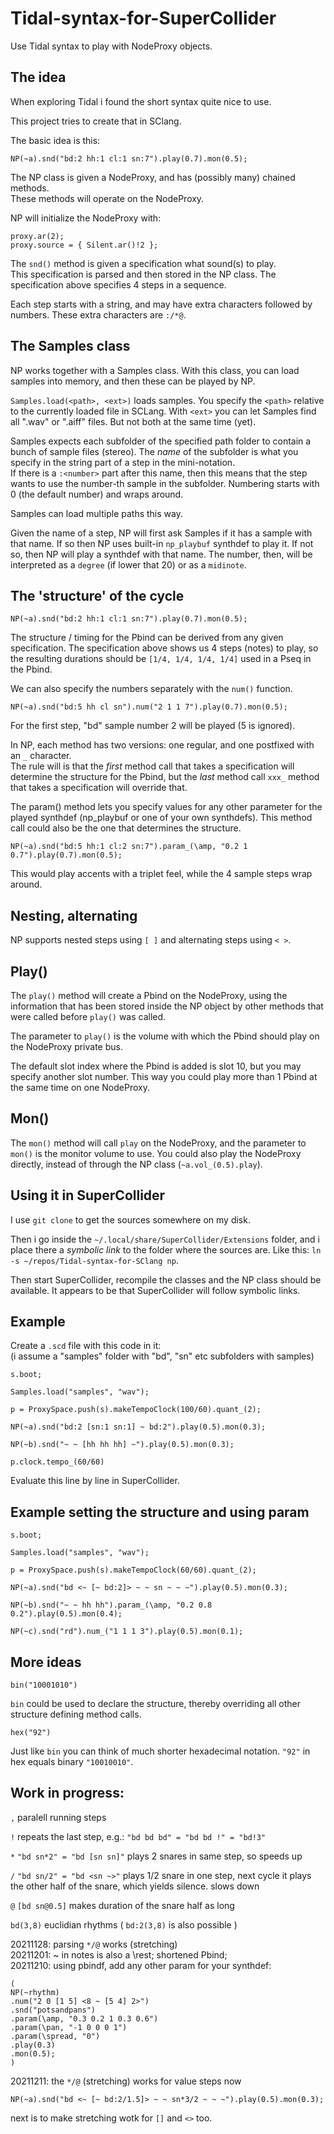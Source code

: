 # Tidal-syntax-for-SuperCollider
Use Tidal syntax to play with NodeProxy objects.

## The idea

When exploring Tidal i found the short syntax quite nice to use.

This project tries to create that in SClang.

The basic idea is this:

```
NP(~a).snd("bd:2 hh:1 cl:1 sn:7").play(0.7).mon(0.5);
```

The NP class is given a NodeProxy, and has (possibly many) chained methods.  
These methods will operate on the NodeProxy.

NP will initialize the NodeProxy with:
```
proxy.ar(2);
proxy.source = { Silent.ar()!2 };
```

The ```snd()``` method is given a specification what sound(s) to play.  
This specification is parsed and then stored in the NP class.
The specification above specifies 4 steps in a sequence.

Each step starts with a string, and may have extra characters followed by numbers. These extra characters are ```:/*@```.

## The Samples class

NP works together with a Samples class. With this class, you can load samples into memory, and then these can be played by NP.  

```Samples.load(<path>, <ext>)``` loads samples. You specify the ```<path>``` relative to the currently loaded file in SCLang. With ```<ext>``` you can let Samples find all ".wav" or ".aiff" files. But not both at the same time (yet).

Samples expects each subfolder of the specified path folder to contain a bunch of sample files (stereo). The _name_ of the subfolder is what you specify in the string part of a step in the mini-notation.  
If there is a ```:<number>``` part after this name, then this means that the step wants to use the number-th sample in the subfolder. Numbering starts with 0 (the default number) and wraps around.

Samples can load multiple paths this way.

Given the name of a step, NP will first ask Samples if it has a sample with that name. If so then NP uses built-in ```np_playbuf``` synthdef to play it. If not so, then NP will play a synthdef with that name. The number, then, will be interpreted as a ```degree``` (if lower that 20) or as a ```midinote```.

## The 'structure' of the cycle

```
NP(~a).snd("bd:2 hh:1 cl:1 sn:7").play(0.7).mon(0.5);
```
The structure / timing for the Pbind can be derived from any given specification. The specification above shows us 4 steps (notes) to play, so the resulting durations should be ```[1/4, 1/4, 1/4, 1/4]``` used in a Pseq in the Pbind.

We can also specify the numbers separately with the ```num()``` function.

```
NP(~a).snd("bd:5 hh cl sn").num("2 1 1 7").play(0.7).mon(0.5);
```

For the first step, "bd" sample number 2 will be played (5 is ignored).

In NP, each method has two versions: one regular, and one postfixed with an ```_``` character.   
The rule will is that the _first_ method call that takes a specification will determine the structure for the Pbind, but the _last_ method call ```xxx_``` method that takes a specification will override that.

The param() method lets you specify values for any other parameter for the played synthdef (np_playbuf or one of your own synthdefs). This method call could also be the one that determines the structure.

```
NP(~a).snd("bd:5 hh:1 cl:2 sn:7").param_(\amp, "0.2 1 0.7").play(0.7).mon(0.5);
```
This would play accents with a triplet feel, while the 4 sample steps wrap around.

## Nesting, alternating

NP supports nested steps using ```[ ]``` and alternating steps using ```< >```.

## Play()

The ```play()``` method will create a Pbind on the NodeProxy, using the information that has been stored inside the NP object by other methods that were called before ```play()``` was called.

The parameter to ```play()``` is the volume with which the Pbind should play on the NodeProxy private bus.

The default slot index where the Pbind is added is slot 10, but you may specify another slot number. This way you could play more than 1 Pbind at the same time on one NodeProxy.

## Mon()

The ```mon()``` method will call ```play``` on the NodeProxy, and the parameter to ```mon()``` is the monitor volume to use. You could also play the NodeProxy directly, instead of through the NP class (```~a.vol_(0.5).play```).

## Using it in SuperCollider

I use ```git clone``` to get the sources somewhere on my disk.

Then i go inside the ```~/.local/share/SuperCollider/Extensions``` folder, and i place there a _symbolic link_ to the folder where the sources are. Like this: ```ln -s ~/repos/Tidal-syntax-for-SClang np```.

Then start SuperCollider, recompile the classes and the NP class should be available. It appears to be that SuperCollider will follow symbolic links.

## Example

Create a ```.scd``` file with this code in it:  
(i assume a "samples" folder with "bd", "sn" etc subfolders with samples)

```
s.boot;

Samples.load("samples", "wav");

p = ProxySpace.push(s).makeTempoClock(100/60).quant_(2);

NP(~a).snd("bd:2 [sn:1 sn:1] ~ bd:2").play(0.5).mon(0.3);

NP(~b).snd("~ ~ [hh hh hh] ~").play(0.5).mon(0.3);

p.clock.tempo_(60/60)
```

Evaluate this line by line in SuperCollider.

## Example setting the structure and using param

```
s.boot;

Samples.load("samples", "wav");

p = ProxySpace.push(s).makeTempoClock(60/60).quant_(2);

NP(~a).snd("bd <~ [~ bd:2]> ~ ~ sn ~ ~ ~").play(0.5).mon(0.3);

NP(~b).snd("~ ~ hh hh").param_(\amp, "0.2 0.8 0.2").play(0.5).mon(0.4);

NP(~c).snd("rd").num_("1 1 1 3").play(0.5).mon(0.1);
```

## More ideas

```bin("10001010")```

```bin``` could be used to declare the structure, thereby overriding all other structure defining method calls.

```hex("92")```

Just like ```bin``` you can think of much shorter hexadecimal notation. ```"92"``` in hex equals binary ```"10010010"```.

## Work in progress:

```,``` paralell running steps

```!``` repeats the last step, e.g.: ```"bd bd bd" = "bd bd !" = "bd!3"```

```*``` ```"bd sn*2" = "bd [sn sn]"``` plays 2 snares in same step, so speeds up

```/``` ```"bd sn/2" = "bd <sn ~>"``` plays 1/2 snare in one step, next cycle
        it plays the other half of the snare, which yields silence.
        slows down

```@``` ```[bd sn@0.5]``` makes duration of the snare half as long

```bd(3,8)``` euclidian rhythms ( ```bd:2(3,8)``` is also possible )

20211128: parsing ```*/@``` works (stretching)  
20211201: ~ in notes is also a \rest; shortened Pbind;  
20211210: using pbindf, add any other param for your synthdef:  

```
(
NP(~rhythm)
.num("2 0 [1 5] <8 ~ [5 4] 2>")
.snd("potsandpans")
.param(\amp, "0.3 0.2 1 0.3 0.6")
.param(\pan, "-1 0 0 0 1")
.param(\spread, "0")
.play(0.3)
.mon(0.5);
)
```

20211211: the ```*/@``` (stretching) works for value steps now  

```
NP(~a).snd("bd <~ [~ bd:2/1.5]> ~ ~ sn*3/2 ~ ~ ~").play(0.5).mon(0.3);
```
next is to make stretching wotk for ```[]``` and ```<>``` too.


